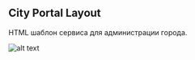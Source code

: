 ## City Portal Layout

HTML шаблон сервиса для администрации города.

![alt text](https://i.imgur.com/5ykdnIx.png)